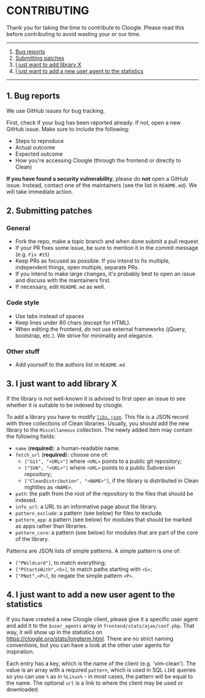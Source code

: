 # CONTRIBUTING

Thank you for taking the time to contribute to Cloogle. Please read this before
contributing to avoid wasting your or our time.

---

1. [Bug reports](#1-bug-reports)
2. [Submitting patches](#2-submitting-patches)
3. [I just want to add library X](#3-i-just-want-to-add-library-x)
4. [I just want to add a new user agent to the statistics](#4-i-just-want-to-add-a-new-user-agent-to-the-statistics)

---

## 1. Bug reports

We use GitHub issues for bug tracking.

First, check if your bug has been reported already. If not, open a new GitHub
issue. Make sure to include the following:

- Steps to reproduce
- Actual outcome
- Expected outcome
- How you're accessing Cloogle (through the frontend or directly to Clean)

**If you have found a security vulnerability**, please do **not** open a GitHub
issue. Instead, contact one of the maintainers (see the list in `README.md`).
We will take immediate action.

## 2. Submitting patches

### General

- Fork the repo, make a topic branch and when done submit a pull request
- If your PR fixes some issue, be sure to mention it in the commit message
  (e.g. `Fix #15`)
- Keep PRs as focused as possible. If you intend to fix multiple, independent
  things, open multiple, separate PRs.
- If you intend to make large changes, it's probably best to open an issue and
  discuss with the maintainers first.
- If necessary, edit `README.md` as well.

### Code style

- Use tabs instead of spaces
- Keep lines under 80 chars (except for HTML).
- When editing the frontend, do not use external frameworks (jQuery,
  bootstrap, etc.). We strive for minimality and elegance.

### Other stuff

- Add yourself to the authors list in `README.md`

## 3. I just want to add library X
If the library is not well-known it is advised to first open an issue to see
whether it is suitable to be indexed by cloogle.

To add a library you have to modify [`libs.json`](/libs.json). This file is a
JSON record with three collections of Clean libraries. Usually, you should add
the new library to the `Miscellaneous` collection. The newly added item may
contain the following fields:

- `name` (**required**): a human-readable name.
- `fetch_url` (**required**): choose one of:
  - `["Git", "<URL>"]` where `<URL>` points to a public git repository;
  - `["SVN", "<URL>"]` where `<URL>` points to a public Subversion repository;
  - `["CleanDistribution", "<NAME>"]`, if the library is distributed in Clean
    nightlies as `<NAME>`.
- `path`: the path from the root of the repository to the files that should be
  indexed.
- `info_url`: a URL to an informative page about the library.
- `pattern_exclude`: a pattern (see below) for files to exclude.
- `pattern_app`: a pattern (see below) for modules that should be marked as
  apps rather than libraries.
- `pattern_core`: a pattern (see below) for modules that are part of the core
  of the library.

Patterns are JSON lists of simple patterns. A simple pattern is one of:

- `["PWildcard"]`, to match everything;
- `["PStartsWith",<S>]`, to match paths starting with `<S>`;
- `["PNot",<P>]`, to negate the simple pattern `<P>`.

## 4. I just want to add a new user agent to the statistics
If you have created a new Cloogle client, please give it a specific user agent
and add it to the `$user_agents` array in `frontend/stats/ajax/conf.php`. That
way, it will show up in the statistics on
https://cloogle.org/stats/longterm.html. There are no strict naming
conventions, but you can have a look at the other user agents for inspiration.

Each entry has a key, which is the name of the client (e.g. 'vim-clean'). The
value is an array with a required `pattern`, which is used in SQL `LIKE`
queries so you can use `%` as in `%Linux%` - in most cases, the pattern will be
equal to the name. The optional `url` is a link to where the client may be used
or downloaded.
